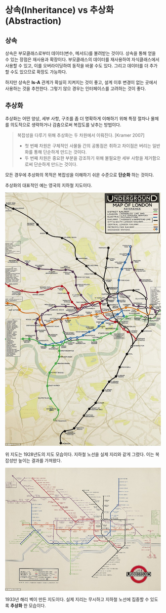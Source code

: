 # 상속(Inheritance) vs 추상화(Abstraction)
## 상속
상속은 부모클래스로부터 데이터(변수, 메서드)를 불려받는 것이다. 상속을 통해 얻을 수 있는 장점은 재사용과 확장이다. 부모클래스의 데이터를 재사용하여 자식클래스에서 사용할 수 있고, 이를 오버라이딩하여 동작을 바꿀 수도 있다. 그리고 데이터를 더 추가할 수도 있으므로 확장도 가능하다.

하지만 상속은 **Is-A** 관계가 확실히 지켜지는 것이 좋고, 설계 이후 변경이 없는 곳에서 사용하는 것을 추천한다. 그렇기 않으 경우는 인터페이스를 고려하는 것이 좋다.

## 추상화
추상화는 어떤 양상, 세부 사항, 구조를 좀 더 명확하게 이해하기 위해 특정 절차나 물체를 의도적으로 생략하거나 감춤으로써 복잡도를 낮추는 방법이다.

> 복잡성을 다루기 위해 추상화는 두 차원에서 이뤄진다. [Kramer 2007]
> - 첫 번째 차원은 구체적인 사물들 간의 공통점은 취하고 차이점은 버리는 일반화를 통해 단순하게 만드는 것이다.
> - 두 번째 차원은 중요한 부분을 강조하기 위해 불필요한 세부 사항을 제거함으로써 단순하게 만드는 것이다.

모든 경우에 추상화의 목적은 복잡성을 이해하기 쉬운 수준으로 **단순화** 하는 것이다.

추상화의 대표적인 예는 영국의 지하철 지도이다.

![1928_영국_지하철_지도](./../../images/1928_영국_지하철_지도.jpg)

위 지도는 1928년도의 지도 모습이다. 지하철 노선을 실제 지리와 같게 그렸다. 이는 복잡성만 높이는 결과를 가져왔다.

![1933_영국_지하철_지도](./../../images/1933_영국_지하철_지도.jpg)

1933년 해리 벡이 만든 지도이다. 실제 지리는 무시하고 지하철 노선에 집중할 수 있도록 **추상화** 한 모습이다.
